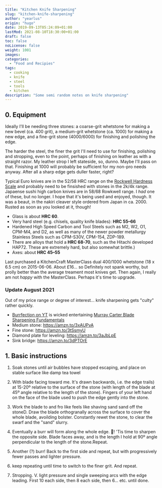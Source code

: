 ```yaml
---
title: "Kitchen Knife Sharpening"
slug: "kitchen-knife-sharpening"
author: "yearlus"
origin: "hugo"
date: 2019-09-13T05:24:09+01:00
lastMod: 2021-08-10T18:30:00+01:00
draft: false
toc: false
noLicense: false
weight: 1001
images:
categories:
  - "Food and Recipies"
tags:
  - cooking
  - knife
  - steel
  - tools
  - kitchen
description: "Some semi random notes on knife sharpening"
---
```



## 0. Equipment

Ideally I'll be needing three stones: a coarse-grit whetstone for making a new bevel (ca. 400 grit), a medium-grit whetstone (ca. 1000) for making a new edge, and a fine-grit stone (4000/6000) for finishing and polishing the edge.

The harder the steel, the finer the grit I'll need to use for finishing, polishing and stropping, even to the point, perhaps of finishing on leather as with a straight razor. My leather strop I left stateside, so, dunno. Maybe I'll pass on that. Finishing at 1000 will probably be sufficient for my non-pro needs anyway. After all a sharp edge gets duller faster, right?

Typical Euro knives are in the 52/58 HRC range on the [Rockwell Hardness Scale](https://en.wikipedia.org/wiki/Rockwell_scale) and probably need to be finsished with stones in the 2k/4k range. Japaense sushi high carbon knives are in 58/68 Rowkwell range. I *had* one of these, but no longer. I hope that it's being used and enjoyed, though. It was a beaut, in the nakiri cleaver style ordered from Japan in ca. 2000. Rusted as soon as you looked at it, though!

- Glass is about **HRC 60**.
- Very hard steel (e.g. chisels, quality knife blades): **HRC 55–66**
- Hardened High Speed Carbon and Tool Steels such as M2, W2, O1, CPM-M4, and D2, as well as many of the newer powder metallurgy Stainless Steels such as CPM-S30V, CPM-154, ZDP-189.
- There are alloys that hold a **HRC 68-70**, such as the Hitachi developed HAP72. These are extremely hard, but also somewhat brittle.)
- Axes: about **HRC 45–55**

Last purchased a KitchenCraft MasterClass dual 400/1000 whetstone (18 x 6.5 cm) on 2015-06-06. About £16... so Definitely not spank worthy, but prolly better than the average treament most knives get. Then again, I really am not *happy* with the MasterClass. Perhaps it's time to upgrade.


### Update August 2021

Out of my price range or degree of interest... knife sharpening gets "culty" rather quickly.

- [Burrfection on YT](https://www.youtube.com/channel/UCOluHMoKJ6CrS0kcybhaThg) is wicked entertaining
[Murray Carter Blade Sharpening Fundamentals](https://www.youtube.com/watch?v=Yk3IcKUtp8U)
- Medium stone: https://amzn.to/3xAUPvA
- Fine stone: https://amzn.to/3tSsmyU
- Diamond plate for leveling: https://amzn.to/3aJbLpE
- Sink bridge: https://amzn.to/3dPTOrE


## 1. Basic instructions

1. Soak stones until air bubbles have stopped escaping, and place on stable surface like damp tea towel

1. With blade facing toward me. It's drawn backwards, i.e. the edge trails) at 15-20º  relative to the surface of the stone (with length of the blade at 45º angle relative to the length of the stone). Fingers of your left hand on the face of the blade used to push the edge gently into the stone.

1. Work the blade to and fro like feels like shaving sand sand off the stoneD. Draw the blade orthogranally across the surface to cover the whole blade, avoilding bolster. Constantly rewet the stone, to clear the swarf and the "sand" slurry.

1. Eventually a burr will form along the whole edge. 🎲! 'Tis time to sharpen the opposite side. Blade faces away, and is the length I hold at 90º angle perpendicular to the length of the stone.Repeat.

1. Another (?) burr! Back to the first side and repeat, but with progressively fewer passes and lighter pressure.

1. keep repeating until time to switch to the finer grit. And repeat.

1. Stropping. V. light pressure and single sweeping arcs with the edge leading. First  10 each side, then 8 each side, then 6... etc. until done.
